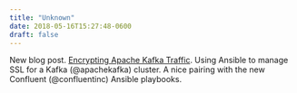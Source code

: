 ```yaml
---
title: "Unknown"
date: 2018-05-16T15:27:48-0600
draft: false
---
```


New blog post. [Encrypting Apache Kafka Traffic](http://asr-custom.umn.edu/2018/05/05/encrypting-apache-kafka-traffic.html). Using Ansible to manage SSL for a Kafka (@apachekafka) cluster. A nice pairing with the new Confluent (@confluentinc) Ansible playbooks.
